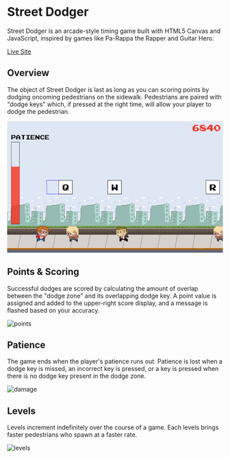 # Street Dodger

Street Dodger is an arcade-style timing game built with HTML5 Canvas and JavaScript, inspired by games like Pa-Rappa the Rapper and Guitar Hero.

[Live Site][live-site]

## Overview

The object of Street Dodger is last as long as you can scoring points by dodging oncoming pedestrians on the sidewalk. Pedestrians are paired with "dodge keys" which, if pressed at the right time, will allow your player to dodge the pedestrian.

![overview]

## Points & Scoring

Successful dodges are scored by calculating the amount of overlap between the "dodge zone" and its overlapping dodge key. A point value is assigned and added to the upper-right score display, and a message is flashed based on your accuracy.

![points]

## Patience

The game ends when the player's patience runs out. Patience is lost when a dodge key is missed, an incorrect key is pressed, or a key is pressed when there is no dodge key present in the dodge zone.

![damage]

## Levels

Levels increment indefinitely over the course of a game. Each levels brings faster pedestrians who spawn at a faster rate.

![levels]

[overview]: ./docs/images/Overview.png
[damage]: ./docs/images/Damage.gif
[points]: ./docs/images/Points.gif
[levels]: ./docs/images/Levels.gif
[live-site]: http://jonfriestedt.com/Street-Dodger
